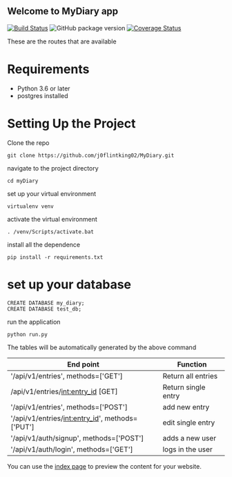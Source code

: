 ## Welcome to MyDiary app
[![Build Status](https://travis-ci.org/j0flintking02/MyDiary.svg?branch=newFeature)](https://travis-ci.org/j0flintking02/MyDiary) ![GitHub package version](https://img.shields.io/github/package-json/v/badges/shields.svg) [![Coverage Status](https://coveralls.io/repos/github/j0flintking02/MyDiary/badge.svg?branch=newFeature)](https://coveralls.io/github/j0flintking02/MyDiary?branch=newFeature)   

These are the routes that are available

# Requirements
   - Python 3.6 or later
   - postgres installed

# Setting Up the Project
Clone the repo
```
git clone https://github.com/j0flintking02/MyDiary.git
``` 
navigate to the project directory
```
cd myDiary
```
set up your virtual environment 
```
virtualenv venv
```
activate the virtual environment
```
. /venv/Scripts/activate.bat
``` 
install all the dependence
```
pip install -r requirements.txt
```
# set up your database
```postgresplsql
CREATE DATABASE my_diary;
CREATE DATABASE test_db;
```

run the application
```commandline
python run.py
```
The tables will be automatically generated by the above command

| End point                                            |   Function          |
|------------------------------------------------------|---------------------|
| '/api/v1/entries', methods=['GET']                   | Return all entries  |
| /api/v1/entries/<int:entry_id> [GET]                 | Return single entry |
| '/api/v1/entries', methods=['POST']                  | add new entry       |
|'/api/v1/entries/<int:entry_id>', methods=['PUT']     | edit single entry   |
|'/api/v1/auth/signup', methods=['POST']               | adds a new user     |
|'/api/v1/auth/login', methods=['GET']                 | logs in the user    |
You can use the [index page](https://j0flintking02.github.io/MyDiary/) to  preview the content for your website.